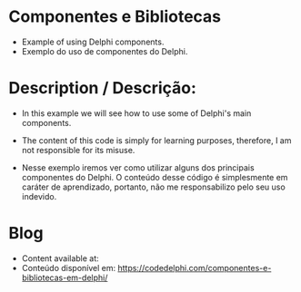 # Componentes e Bibliotecas
 - Example of using Delphi components.
 - Exemplo do uso de componentes do Delphi.

# Description / Descrição:
- In this example we will see how to use some of Delphi's main components.
- The content of this code is simply for learning purposes, therefore, I am not responsible for its misuse.

- Nesse exemplo iremos ver como utilizar alguns dos principais componentes do Delphi.
O conteúdo desse código é simplesmente em caráter de aprendizado, portanto, não me responsabilizo pelo seu uso indevido.

# Blog
- Content available at:
- Conteúdo disponível em:
  https://codedelphi.com/componentes-e-bibliotecas-em-delphi/
